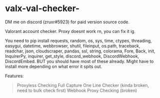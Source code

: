 # valx-val-checker-

DM me on discord (zruxr#5923) for paid version source code.


Valorant account checker. Proxy doesnt work rn, you can fix it ig. 

You need to pip install requests, random, os, sys, time, ctypes, threading, easygui, datetime, webbrowser, shutil, fileinput, os.path, traceback, readchar, json, cloudscraper, pandas, ssl, string, colorama, Fore, Back, init, InquirerPy, inquirer, get_style, discord_webhook, DiscordWebhook, DiscordEmbed. BUT you should have most of these already. Might have to install more depending on what error it spits out.



Features:

> Proxyless Checking
> Full Capture
> One Line Checker (kinda broken, need to bulk check first)
> Webhook
> Proxy Checking (broken)
